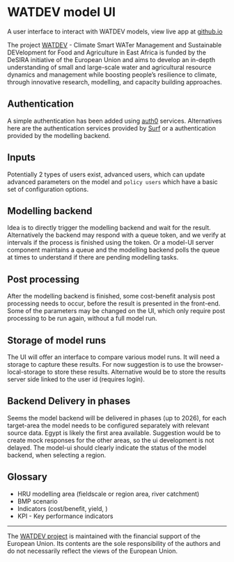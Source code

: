 # WATDEV model UI

A user interface to interact with WATDEV models, view live app at [github.io](https://watdev-eu.github.io/model-ui)

The project [WATDEV](https://watdev.eu)  - Climate Smart WATer Management and Sustainable DEVelopment for Food and Agriculture in East Africa is funded by the DeSIRA initiative of the European Union and aims to develop an in-depth understanding of small and large-scale water and agricultural resource dynamics and management while boosting people’s resilience to climate, through innovative research, modelling, and capacity building approaches.

## Authentication

A simple authentication has been added using [auth0](https://auth0.com/) services. Alternatives here are the authentication services provided by [Surf](https://www.surf.nl/en/services/identity-access-management/surfconext) or a authentication provided by the modelling backend.

## Inputs

Potentially 2 types of users exist, advanced users, which can update advanced parameters on the model and `policy users` which have a basic set of configuration options.

## Modelling backend

Idea is to directly trigger the modelling backend and wait for the result. Alternatively the backend may respond with a queue token, and we verify at intervals if the process is finished using the token. Or a model-UI server component maintains a queue and the modelling backend polls the queue at times to understand if there are pending modelling tasks. 

## Post processing

After the modelling backend is finished, some cost-benefit analysis post processing needs to occur, before the result is presented in the front-end. Some of the parameters may be changed on the UI, which only require post processing to be run again, without a full model run.

## Storage of model runs

The UI will offer an interface to compare various model runs. It will need a storage to capture these results.
For now suggestion is to use the browser-local-storage to store these results. Alternative would be to store the 
results server side linked to the user id (requires login).

## Backend Delivery in phases

Seems the model backend will be delivered in phases (up to 2026), for each target-area the model needs to be configured separately with relevant source data. Egypt is likely the first area available. Suggestion would be to create mock responses for the other areas, so the ui development is not delayed. The model-ui should clearly indicate the status of the model backend, when selecting a region.

## Glossary

- HRU modelling area (fieldscale or region area, river catchment)
- BMP scenario 
- Indicators (cost/benefit, yield, )
- KPI - Key performance indicators

---

​The [WATDEV project](https://capacity4dev.europa.eu/projects/desira/info/watdev_en) is maintained with the financial support of the European Union. Its contents are the sole responsibility of the authors and do not necessarily reflect the views of the European Union.
